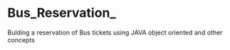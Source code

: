 # Bus_Reservation_
Bulding a reservation of Bus tickets using JAVA object oriented and other concepts 

